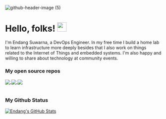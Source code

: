 ![github-header-image (5)](https://github.com/edsuwarna/edsuwarna/assets/15072029/aadbd9fb-69e3-4eaa-9e1a-07113966a84b)

# Hello, folks! <img src="https://raw.githubusercontent.com/MartinHeinz/MartinHeinz/master/wave.gif" width="30px" height="30px" />

I'm Endang Suwarna, a DevOps Engineer. In my free time I build a home lab to learn infrastructure more deeply besides that I also work on things related to the Internet of Things and embedded systems. I'm also happy and willing to share about technology at community events.


### My open source repos

<a href="https://github.com/edsuwarna/pangkalan">
  <img align="center" src="https://github-readme-stats.vercel.app/api/pin/?username=edsuwarna&repo=pangkalan&title_color=ffffff&text_color=c9cacc&icon_color=2bbc8a&bg_color=1d1f21" />
</a> 
<a href="https://github.com/edsuwarna/whatilearned">
  <img align="center" src="https://github-readme-stats.vercel.app/api/pin/?username=edsuwarna&repo=whatilearned&title_color=ffffff&text_color=c9cacc&icon_color=2bbc8a&bg_color=1d1f21" />
</a>
<a href="https://github.com/edsuwarna/dotfile">
  <img align="center" src="https://github-readme-stats.vercel.app/api/pin/?username=edsuwarna&repo=dotfile&title_color=ffffff&text_color=c9cacc&icon_color=2bbc8a&bg_color=1d1f21" />
</a>  
<br>
<br>

### My Github Status

<a href="https://github.com/edsuwarna/edsuwarna">
  <img align="center" src="https://github-readme-stats.vercel.app/api?username=Edsuwarna&show_icons=true&line_height=27&count_private=true&title_color=ffffff&text_color=c9cacc&icon_color=2bbc8a&bg_color=1d1f21" alt="Endang's GitHub Stats" />
</a>

